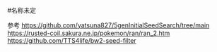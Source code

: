 #名称未定

参考
https://github.com/yatsuna827/5genInitialSeedSearch/tree/main
https://rusted-coil.sakura.ne.jp/pokemon/ran/ran_2.htm
https://github.com/TTS4life/bw2-seed-filter